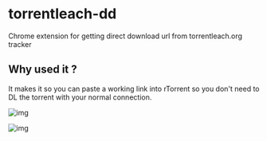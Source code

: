 # torrentleach-dd

Chrome extension for getting direct download url from torrentleach.org tracker

## Why used it ?
It makes it so you can paste a working link into rTorrent so you don't need to DL the torrent with your normal connection.


![img](http://i.imgur.com/LbBv1rR.png)

![img](https://i.imgur.com/v18Ckaa.png)
